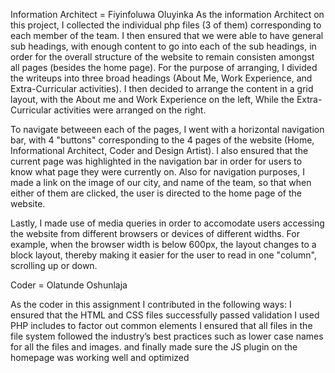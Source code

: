 Information Architect = Fiyinfoluwa Oluyinka
As the information Architect on this project, I collected the individual php files (3 of them) corresponding to each member of the team. I then ensured that we were able to have general sub headings, with enough content to go into each of the sub headings, in order for the overall structure of the website to remain consisten amongst all pages (besides the home page). For the purpose of arranging, I divided the writeups into three broad headings (About Me, Work Experience, and Extra-Curricular activities). I then decided to arrange the content in a grid layout, with the About me and Work Experience on the left, While the Extra-Curricular activities were arranged on the right. 

To navigate betweeen each of the pages, I went with a horizontal navigation bar, with 4 "buttons" corresponding to the 4 pages of the website (Home, Informational Architect, Coder and Design Artist). I also ensured that the current page was highlighted in the navigation bar in order for users to know what page they were currently on. Also for navigation purposes, I made a link on the image of our city, and name of the team, so that when either of them are clicked, the user is directed to the home page of the website.

Lastly, I made use of media queries in order to accomodate users accessing the website from different browsers or devices of different widths. For example, when the browser width is below 600px, the layout changes to a block layout, thereby making it easier for the user to read in one "column", scrolling up or down.

Coder = Olatunde Oshunlaja

As the coder in this assignment I contributed in the following ways:
I ensured that the HTML and CSS files successfully passed validation
I  used  PHP includes to factor out common elements
I ensured that all files in the file system followed the industry’s best practices such as lower case names for all the files and images.
and finally made sure the JS plugin on the homepage was working well and optimized

